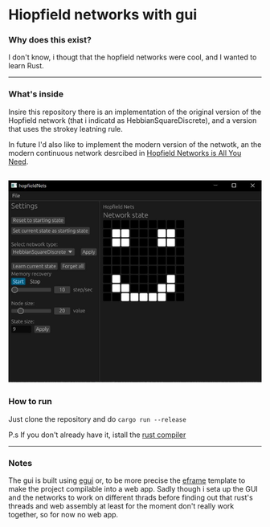 # Hiopfield networks with gui

### Why does this exist?
I don't know, i thougt that the hopfield networks were cool, and I wanted to learn Rust.

---

### What's inside

Insire this repository there is an implementation of the original version of the Hopfield network (that i indicatd as HebbianSquareDiscrete), and a 
version that uses the strokey leatning rule.

In future I'd also like to implement the modern version of the netwotk, an the modern continuous network desrcibed in [Hopfield Networks is All You Need](https://arxiv.org/abs/2008.02217).

![Gui screenshot](https://github.com/MattiaLaviola/hopfield_net/blob/master/reade_me_stuff/Screenshot.JPG?raw=true)
---

### How to run 

Just clone the repository and do `cargo run --release`

P.s
If you don't already have it, istall the [rust compiler](https://www.rust-lang.org/tools/install)

---

### Notes
The gui is built using [egui](https://github.com/emilk/egui) or, to be more precise the [eframe](https://github.com/emilk/eframe_template/) template to make the project compilable into a web app. Sadly though i seta up the GUI and the networks to 
work on different thrads before finding out that rust's threads and web assembly at least for the moment don't really work together,
so for now no web app.

